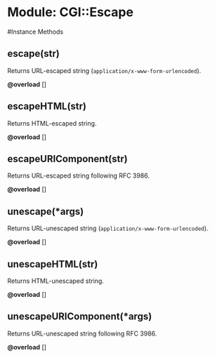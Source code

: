 # Module: CGI::Escape
    




#Instance Methods
## escape(str) [](#method-i-escape)
Returns URL-escaped string (`application/x-www-form-urlencoded`).

**@overload** [] 

## escapeHTML(str) [](#method-i-escapeHTML)
Returns HTML-escaped string.

**@overload** [] 

## escapeURIComponent(str) [](#method-i-escapeURIComponent)
Returns URL-escaped string following RFC 3986.

**@overload** [] 

## unescape(*args) [](#method-i-unescape)
Returns URL-unescaped string (`application/x-www-form-urlencoded`).

**@overload** [] 

## unescapeHTML(str) [](#method-i-unescapeHTML)
Returns HTML-unescaped string.

**@overload** [] 

## unescapeURIComponent(*args) [](#method-i-unescapeURIComponent)
Returns URL-unescaped string following RFC 3986.

**@overload** [] 

